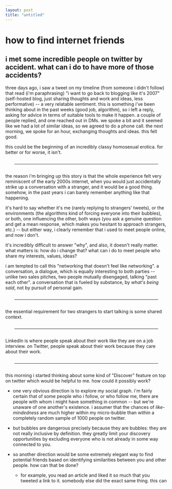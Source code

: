 ```yaml
---
layout: post
title: "untitled"
---
```


<style>
hr {
  margin: 2em;
}
</style>

# how to find internet friends

## i met some incredible people on twitter by accident. what can i do to have more of those accidents?

three days ago, i saw a tweet on my timeline (from someone i didn't follow) that read (i'm paraphrasing) "i want to go back to blogging like it's 2007" (self-hosted blog, just sharing thoughts and work and ideas, less performative) -- a very relatable sentiment. this is something i've been thinking about in the past weeks (good job, algorithm), so i left a reply, asking for advice in terms of suitable tools to make it happen. a couple of people replied, and one reached out in DMs. we spoke a bit and it seemed like we had a lot of similar ideas, so we agreed to do a phone call. the next morning, we spoke for an hour, exchanging thoughts and ideas. this felt good.

this could be the beginning of an incredibly classy homosexual erotica. for better or for worse, it isn't.

---

the reason i'm bringing up this story is that the whole experience felt very reminiscent of the early 2000s internet, when you would just accidentally strike up a conversation with a stranger, and it would be a good thing. somehow, in the past years i can barely remember anything like that happening.

it's hard to say whether it's me (rarely replying to strangers' tweets), or the environments (the algorithms kind of forcing everyone into their bubbles), or both, one influencing the other, both ways (you ask a genuine question and get a mean response, which makes you hesitant to approach strangers, etc.) -- but either way, i clearly remember that i used to meet people online, and now i don't.

it's incredibly difficult to answer "why", and also, it doesn't really matter. what matters is: how do i change that? what can i do to meet people who share my interests, values, ideas?

i am tempted to call this "networking that doesn't feel like networking". a conversation, a dialogue, which is equally interesting to both parties -- unlike two sales pitches, two people mutually disengaged, talking "past each other". a conversation that is fueled by substance, by *what's being said*, not by pursuit of personal gain.

---

the essential requirement for two strangers to start talking is some shared context. 

---

LinkedIn is where people speak about their work like they are on a job interview. on Twitter, people speak about their work because they care about their work.

---

this morning i started thinking about some kind of "Discover" feature on top on twitter which would be helpful to me. how could it possibly work?

- one very obvious direction is to explore my social graph. i'm fairly certain that of some people who i follow, or who follow me, there are people with whom i might have something in common -- but we're unaware of one another's existence. i assumer that the chances of *like-mindedness* are much higher within my micro-bubble than within a completely random sample of 1000 people on twitter.

- but bubbles are dangerous precisely because they are bubbles: they are not really inclusive by definition. they greatly limit your discovery opportunities by excluding everyone who is not already in some way connected to you.

- so another direction would be some extremely elegant way to find potential friends based on identifying similarities between you and other people. how can that be done?

  - for example, you read an article and liked it so much that you tweeted a link to it. somebody else did the exact same thing. this can 